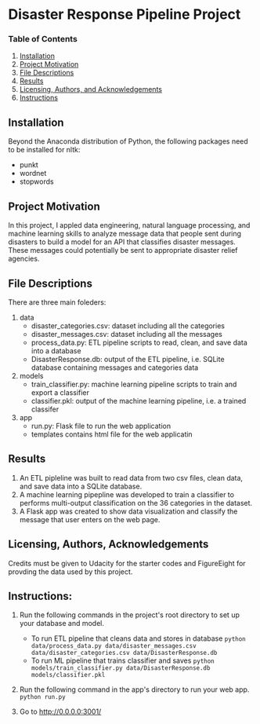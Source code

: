 # Disaster Response Pipeline Project

### Table of Contents

1. [Installation](#installation)
2. [Project Motivation](#motivation)
3. [File Descriptions](#files)
4. [Results](#results)
5. [Licensing, Authors, and Acknowledgements](#licensing)
6. [Instructions](#instructions)

## Installation <a name="installation"></a>

Beyond the Anaconda distribution of Python, the following packages need to be installed for nltk:
* punkt
* wordnet
* stopwords


## Project Motivation<a name="motivation"></a>

In this project, I appled data engineering, natural language processing, and machine learning skills to analyze message data that people sent during disasters to build a model for an API that classifies disaster messages. These messages could potentially be sent to appropriate disaster relief agencies.


## File Descriptions <a name="files"></a>

There are three main foleders:
1. data
    - disaster_categories.csv: dataset including all the categories 
    - disaster_messages.csv: dataset including all the messages
    - process_data.py: ETL pipeline scripts to read, clean, and save data into a database
    - DisasterResponse.db: output of the ETL pipeline, i.e. SQLite database containing messages and categories data
2. models
    - train_classifier.py: machine learning pipeline scripts to train and export a classifier
    - classifier.pkl: output of the machine learning pipeline, i.e. a trained classifer
3. app
    - run.py: Flask file to run the web application
    - templates contains html file for the web applicatin

## Results<a name="results"></a>

1. An ETL pipleline was built to read data from two csv files, clean data, and save data into a SQLite database.
2. A machine learning pipepline was developed to train a classifier to performs multi-output classification on the 36 categories in the dataset.
3. A Flask app was created to show data visualization and classify the message that user enters on the web page.


## Licensing, Authors, Acknowledgements<a name="licensing"></a>

Credits must be given to Udacity for the starter codes and FigureEight for provding the data used by this project. 
## Instructions:<a name="instructions"></a>
1. Run the following commands in the project's root directory to set up your database and model.

    - To run ETL pipeline that cleans data and stores in database
        `python data/process_data.py data/disaster_messages.csv data/disaster_categories.csv data/DisasterResponse.db`
    - To run ML pipeline that trains classifier and saves
        `python models/train_classifier.py data/DisasterResponse.db models/classifier.pkl`

2. Run the following command in the app's directory to run your web app.
    `python run.py`

3. Go to http://0.0.0.0:3001/
